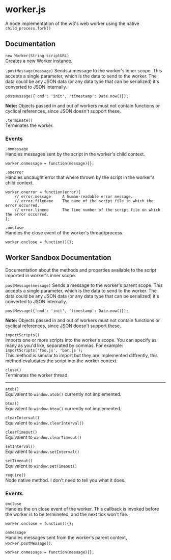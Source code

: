 # worker.js

A node implementation of the w3's web worker using the native `child_process.fork()`


## Documentation


`new Worker(String scriptURL)`  
Creates a new Worker instance.

`.postMessage(message)`
Sends a message to the worker's inner scope.
This accepts a single parameter, which is the data to send to the worker. The data
could be any JSON data (or any data type that can be serialized) it's converted 
to JSON internally.

	postMessage({'cmd': 'init', 'timestamp': Date.now()});  

**Note:** Objects passed in and out of workers must not contain functions or cyclical references, since JSON doesn't support these.
    
`.terminate()`  
Terminates the worker.

### Events

`.onmessage`  
Handles messages sent by the script in the worker's child context.

	worker.onmessage = function(message){};

`.onerror`  
Handles uncaught error that where thrown by the script in the worker's child context.

	worker.onerror = function(error){
		// error.message     A human-readable error message.
		// error.filename    The name of the script file in which the error occurred.
		// error.lineno      The line number of the script file on which the error occurred.
	};

`.onclose`  
Handles the close event of the worker's thread/process.

	worker.onclose = function(){};


## Worker Sandbox Documentation
Documentation about the methods and properties available to the script imported in 
worker's inner scope.


`postMessage(message)`
Sends a message to the worker's parent scope.
This accepts a single parameter, which is the data to send to the worker. The data
could be any JSON data (or any data type that can be serialized) it's converted 
to JSON internally.

	postMessage({'cmd': 'init', 'timestamp': Date.now()});  

**Note:** Objects passed in and out of workers must not contain functions or cyclical references, since JSON doesn't support these.


`importScripts()`  
Imports one or more scripts into the worker's scope. 
You can specify as many as you'd like, separated by commas. For example: `importScripts('foo.js', 'bar.js');`  
This method is simular to import but they are implemented diffrently, this method evaludates the script into
the worker context.


`close()`  
Terminates the worker thread.


*  *  *

`atob()`  
Equivalent to `window.atob()` currently not implemented.

`btoa()`  
Equivalent to `window.btoa()` currently not implemented.

`clearInterval()`  
Equivalent to `window.clearInterval()`

`clearTimeout()`  
Equivalent to `window.clearTimeout()`

`setInterval()`  
Equivalent to `window.setInterval()`

`setTimeout()`  
Equivalent to `window.setTimeout()`

`require()`  
Node native method. I don't need to tell you what it does.


### Events

`onclose`  
Handles the on close event of the worker.
This callback is invoked before the worker is to be termineted, and the next tick won't fire.

	worker.onclose = function(){};

`onmessage`  
Handles messages sent from the worker's parent context, `worker.postMessage()`.

	worker.onmessage = function(message){};


